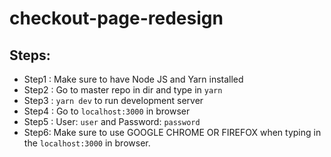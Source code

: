 ﻿# checkout-page-redesign


## Steps:
- Step1 : Make sure to have Node JS and Yarn installed
- Step2 : Go to master repo in dir and type in `yarn`
- Step3 : `yarn dev` to run development server
- Step4 : Go to `localhost:3000` in browser
- Step5 : User: `user` and Password: `password`
- Step6: Make sure to use GOOGLE CHROME OR FIREFOX when typing in the `localhost:3000` in browser.
